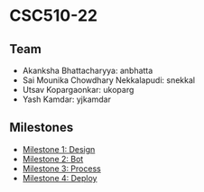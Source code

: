 # CSC510-22

## Team
+ Akanksha Bhattacharyya: anbhatta
+ Sai Mounika Chowdhary Nekkalapudi: snekkal
+ Utsav Kopargaonkar: ukoparg
+ Yash Kamdar: yjkamdar

## Milestones
+ [Milestone 1: Design](https://github.ncsu.edu/csc510-fall2019/CSC510-22/blob/master/DESIGN.md)
+ [Milestone 2: Bot](https://github.ncsu.edu/csc510-fall2019/CSC510-22/blob/master/BOT.md)
+ [Milestone 3: Process](https://github.ncsu.edu/csc510-fall2019/CSC510-22/blob/master/PROCESS.md)
+ [Milestone 4: Deploy](https://github.ncsu.edu/csc510-fall2019/CSC510-22/blob/master/DEPLOYMENT.md)

